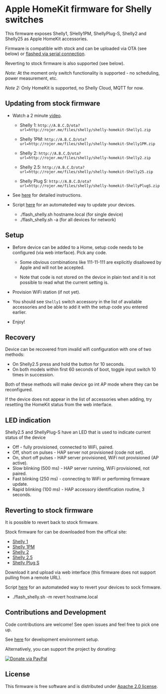 # Apple HomeKit firmware for Shelly switches

This firmware exposes Shelly1, SHelly1PM, ShellyPlug-S, Shelly2 and Shelly25 as Apple HomeKit accessories.

Firmware is compatible with stock and can be uploaded via OTA (see below) or [flashed via serial connection](docs/flashing.md).

Reverting to stock firmware is also supported (see below).

*Note:* At the moment only switch functionality is supported - no scheduling, power measurement, etc.

*Note 2:* Only HomeKit is supported, no Shelly Cloud, MQTT for now.

## Updating from stock firmware

  * Watch a 2 minute [video](https://www.youtube.com/watch?v=BZc-kp4dDRw).

    * Shelly 1: `http://A.B.C.D/ota?url=http://rojer.me/files/shelly/shelly-homekit-Shelly1.zip`

    * Shelly 1PM: `http://A.B.C.D/ota?url=http://rojer.me/files/shelly/shelly-homekit-Shelly1PM.zip`

    * Shelly 2: `http://A.B.C.D/ota?url=http://rojer.me/files/shelly/shelly-homekit-Shelly2.zip`

    * Shelly 2.5: `http://A.B.C.D/ota?url=http://rojer.me/files/shelly/shelly-homekit-Shelly25.zip`

    * Shelly Plug S: `http://A.B.C.D/ota?url=http://rojer.me/files/shelly/shelly-homekit-ShellyPlugS.zip`

  * See [here](docs/setup-ota.md) for detailed instructions.


  * Script [here](tools/flash_shelly.sh) for an automateded way to update your devices.
    * ./flash_shelly.sh hostname.local  (for single device)
    * ./flash_shelly.sh -a  (for all devices for network)

## Setup

 * Before device can be added to a Home, setup code needs to be configured (via web interface). Pick any code.

   * Some obvious combinations like 111-11-111 are explicitly disallowed by Apple and will not be accepted.

   * Note that code is not stored on the device in plain text and it is not possible to read what the current setting is.

 * Provision WiFi station (if not yet).

 * You should see `Shelly1` switch accessory in the list of available accessories and be able to add it with the setup code you entered earlier.

 * Enjoy!

## Recovery

 Device can be recovered from invalid wifi configuration with one of two methods:

  * On Shelly2.5 press and hold the button for 10 seconds.
  * On both models within first 60 seconds of boot, toggle input switch 10 times in succession.

 Both of these methods will make device go int AP mode where they can be reconfigured.

 If the device does not appear in the list of accessories when adding, try resetting the HomeKit status from the web interface.
 
## LED indication

 Shelly2.5 and ShellyPlug-S have an LED that is used to indicate current status of the device

 * Off - fully provisioned, connected to WiFi, paired.
 * Off, short on pulses - HAP server not provisioned (code not set).
 * On, short off pulses - HAP server provisioned, WiFi not provisioned (AP active).
 * Slow blinking (500 ms) - HAP server running, WiFi provisioned, not paired.
 * Fast blinking (250 ms) - connecting to WiFi or performing firmware update.
 * Rapid blinking (100 ms) - HAP accessory identification routine, 3 seconds.

## Reverting to stock firmware

 It is possible to revert back to stock firmware.

 Stock firmware for can be downloaded from the offical site:
  * [Shelly 1](http://api.shelly.cloud/firmware/SHSW-1.zip)
  * [Shelly 1PM](http://api.shelly.cloud/firmware/SHSW-PM.zip)
  * [Shelly 2](http://api.shelly.cloud/firmware/SHSW-21.zip)
  * [Shelly 2.5](http://api.shelly.cloud/firmware/SHSW-25.zip)
  * [Shelly Plug S](http://api.shelly.cloud/firmware/SHPLG-S.zip)

 Download it and upload via web interface (this firmware does not support pulling from a remote URL).
 
 Script [here](tools/flash_shelly.sh) for an automateded way to revert your devices to sock firmware.
   * ./flash_shelly.sh -m revert hostname.local

## Contributions and Development

Code contributions are welcome! See open issues and feel free to pick one up.

See [here](docs/development.md) for development environment setup.

Alternatively, you can support the project by donating:

[![Donate via PayPal](https://www.paypalobjects.com/en_US/i/btn/btn_donateCC_LG.gif)](https://www.paypal.com/cgi-bin/webscr?cmd=_s-xclick&hosted_button_id=6KPSKWJDHVLB4)

## License

This firmware is free software and is distributed under [Apache 2.0 license](LICENSE).
